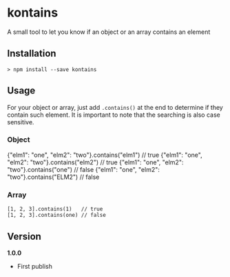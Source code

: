 # kontains
A small tool to let you know if an object or an array contains an element

## Installation

    > npm install --save kontains

## Usage
For your object or array, just add `.contains()` at the end to determine if they contain such element. It is important to note that the searching is also case sensitive.

### Object

   {"elm1": "one", "elm2": "two"}.contains("elm1") // true 
   {"elm1": "one", "elm2": "two"}.contains("elm2") // true 
   {"elm1": "one", "elm2": "two"}.contains("one")  // false
   {"elm1": "one", "elm2": "two"}.contains("ELM2") // false

### Array

    [1, 2, 3].contains(1)   // true
    [1, 2, 3].contains(one) // false

## Version
**1.0.0**
* First publish

